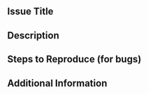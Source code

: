 <!--
This is an issue template. Please replace the prompts with the relevant information for your issue.
-->

## Issue Title
<!-- Provide a short, clear summary of your issue -->

## Description
<!-- Provide a detailed explanation of the issue -->

## Steps to Reproduce (for bugs)
<!-- Provide a set of steps to reproduce this bug. Include code, if relevant -->

## Additional Information
<!-- Include any additional information, such as screenshots, error messages, or other relevant details -->


